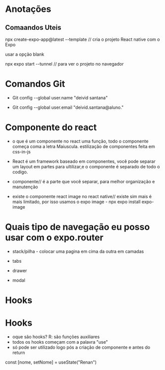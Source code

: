# Anotações

## Comaandos Uteis
npx create-expo-app@latest --template // cria o projeto React native com o Expo

usar a opção blank 

npx expo start --tunnel  // para ver  o projeto no navegador

# Comandos Git
- Git config --global user.name "deivid santana"

- Git config --global user.email "deivid.santana@aluno."

# Componente do react 

- o que é um componente no react uma função, todo o componente começa coma  a letra Maiuscula. estilização de componentes feita em css-in-js

- React é um framework baseado em componentes, você pode separar um layout em partes para ultilizar,e o componente é separado de todo o codigo.

- componente// é a parte que você separar, para melhor organização e manutenção

- existe o componente react image no react native// existe sim mais é mais limitado, por isso usamos o expo image - npx expo install expo-image

# Quais tipo de navegação eu posso usar com o expo.router

- stack/pilha - colocar uma pagina em cima da outra em camadas 

- tabs

- drawer

- modal 

# Hooks 

# Hooks
- oque são hooks? R: são funções auxiliares
- todos os hooks começam com a palavra "use"
- só pode ser utilizado logo pós a criação de componente e antes do return


const [nome, setNome] = useState("Renan")









